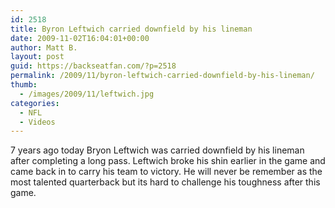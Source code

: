 ```yaml
---
id: 2518
title: Byron Leftwich carried downfield by his lineman
date: 2009-11-02T16:04:01+00:00
author: Matt B.
layout: post
guid: https://backseatfan.com/?p=2518
permalink: /2009/11/byron-leftwich-carried-downfield-by-his-lineman/
thumb:
  - /images/2009/11/leftwich.jpg
categories:
  - NFL
  - Videos
---
```


<div class="entry">
  <p>
    7 years ago today Bryon Leftwich was carried downfield by his lineman after completing a long pass. Leftwich broke his shin earlier in the game and came back in to carry his team to victory. He will never be remember as the most talented quarterback but its hard to challenge his toughness after this game.
  </p>

  <p>
  </p>
</div>
